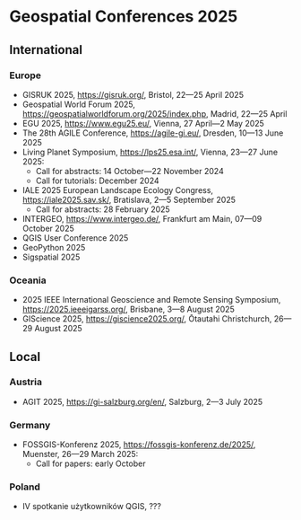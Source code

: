 # Geospatial Conferences 2025

## International

### Europe

  - GISRUK 2025, https://gisruk.org/, Bristol, 22—25 April 2025
  - Geospatial World Forum 2025, https://geospatialworldforum.org/2025/index.php, Madrid, 22—25 April 
  - EGU 2025, https://www.egu25.eu/, Vienna, 27 April—2 May 2025
  - The 28th AGILE Conference, https://agile-gi.eu/, Dresden, 10—13 June 2025
  - Living Planet Symposium, https://lps25.esa.int/, Vienna, 23—27 June 2025:
    - Call for abstracts: 14 October—22 November 2024
    - Call for tutorials: December 2024
  - IALE 2025 European Landscape Ecology Congress, https://iale2025.sav.sk/, Bratislava, 2—5 September 2025
    - Call for abstracts: 28 February 2025
  - INTERGEO, https://www.intergeo.de/, Frankfurt am Main, 07—09 October 2025
  - QGIS User Conference 2025
  - GeoPython 2025
  - Sigspatial 2025
 
### Oceania

  - 2025 IEEE International Geoscience and Remote Sensing Symposium, https://2025.ieeeigarss.org/, Brisbane, 3—8 August 2025
  - GIScience 2025, https://giscience2025.org/, Ōtautahi Christchurch, 26—29 August 2025

## Local

### Austria

  - AGIT 2025, https://gi-salzburg.org/en/, Salzburg, 2—3 July 2025

### Germany

  - FOSSGIS-Konferenz 2025, https://fossgis-konferenz.de/2025/, Muenster, 26—29 March 2025:
    - Call for papers: early October

### Poland

  - IV spotkanie użytkowników QGIS, ???
